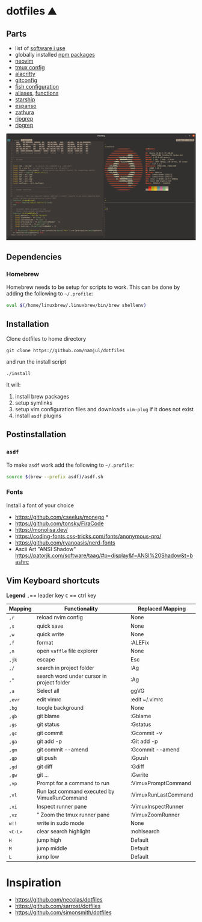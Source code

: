
# dotfiles ⛰

## Parts

- list of [software i use](scripts/brew)
- globally installed [npm packages](dots/default-npm-packages)
- [neovim](dots/.config/nvim/init.lua)
- [tmux config](dots/tmux.conf)
- [alacritty](dots/alacritty.yml)
- [gitconfig](dots/gitconfig)
- [fish configuration](dots/.config/fish/config.fish)
- [aliases](shell/alias.fish), [functions](shell/functions.fish)
- [starship](dots/starship)
- [espanso](dots/.config/espanso/default.yml)
- [zathura](dots/.config/zathura/zathurarc)
- [ripgrep](dots/.ripgreprc)
- [ripgrep](dots/.ripgreprc)

![Screenshot](screenshot.png)

## Dependencies

### Homebrew

Homebrew needs to be setup for scripts to work.
This can be done by adding the following to `~/.profile`:

```sh
eval $(/home/linuxbrew/.linuxbrew/bin/brew shellenv)
```

## Installation

Clone dotfiles to home directory
```
git clone https://github.com/namjul/dotfiles
```

and run the install script

```
./install
```

It will:
1. install brew packages
2. setup symlinks
3. setup vim configuration files and downloads `vim-plug` if it does not exist
4. install `asdf` plugins

## Postinstallation

### `asdf`

To make `asdf` work add the following to `~/.profile`:

```sh
source $(brew --prefix asdf)/asdf.sh
```

### Fonts

Install a font of your choice
- https://github.com/cseelus/monego *
- https://github.com/tonsky/FiraCode
- https://monolisa.dev/
- https://coding-fonts.css-tricks.com/fonts/anonymous-pro/
- https://github.com/ryanoasis/nerd-fonts
- Ascii Art "ANSI Shadow" https://patorjk.com/software/taag/#p=display&f=ANSI%20Shadow&t=bashrc

## Vim Keyboard shortcuts

**Legend**
`,`== leader key
`C` == ctrl key

| Mapping | Functionality                                                              | Replaced Mapping |
| ------- | -------------------------------------------------------------------------- | ---------------- |
| `,r`   | reload nvim config                                                            | None             |
| `,s`   | quick save                                                                    | None             |
| `,w`   | quick write                                                                    | None             |
| `,f`   | format                                                                        | :ALEFix             |
| `,n`   | open `vaffle` file explorer                                                     | None             |
| `,jk`  | escape                                                                        | Esc             |
| `,/`   | search in project folder                                                       | :Ag<CR> |
| `,*`  | search word under cursor in project folder                                  | :Ag <C-R><C-W><CR> |
| `,a`   | Select all                                                                    | ggVG |
| `,evr` | edit vimrc                                                                    | :<C-U>edit ~/.vimrc<CR> |
| `,bg`  | toogle background                                                             | None
| `,gb`  | git blame                                                                     | :Gblame<cr> |
| `,gs`  | git status                                                                    | :Gstatus<cr> |
| `,gc`  | git commit                                                                    | :Gcommit -v<cr> |
| `,ga`  | git add -p                                                                    | :Git add -p<cr> |
| `,gm`  | git commit --amend                                                            | :Gcommit --amend<cr> |
| `,gp`  | git push                                                                      | :Gpush<cr> |
| `,gd`  | git diff                                                                      | :Gdiff<cr> |
| `,gw`  | git ...                                                                       | :Gwrite<cr> |
| `,vp`  | Prompt for a command to run                                                   | :VimuxPromptCommand<CR> |
| `,vl`  | Run last command executed by VimuxRunCommand                                  | :VimuxRunLastCommand<CR> |
| `,vi`  | Inspect runner pane                                                           | :VimuxInspectRunner<CR> |
| `,vz`  | " Zoom the tmux runner pane                                                 | :VimuxZoomRunner<CR> |
| `w!!` | write in sudo mode | None |
| `<C-L>` | clear search highlight | :nohlsearch |:spv
| `H` | jump high | Default |
| `M` | jump middle | Default |
| `L` | jump low | Default |

# Inspiration

- https://github.com/necolas/dotfiles
- https://github.com/sarrost/dotfiles
- https://github.com/simonsmith/dotfiles

